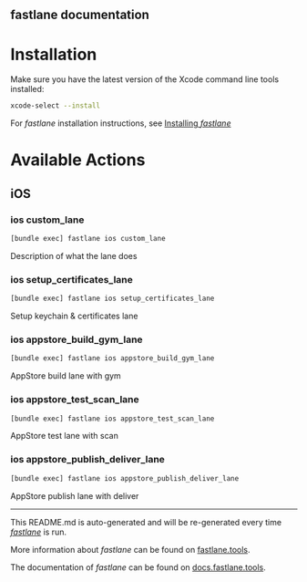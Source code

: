 fastlane documentation
----

# Installation

Make sure you have the latest version of the Xcode command line tools installed:

```sh
xcode-select --install
```

For _fastlane_ installation instructions, see [Installing _fastlane_](https://docs.fastlane.tools/#installing-fastlane)

# Available Actions

## iOS

### ios custom_lane

```sh
[bundle exec] fastlane ios custom_lane
```

Description of what the lane does

### ios setup_certificates_lane

```sh
[bundle exec] fastlane ios setup_certificates_lane
```

Setup keychain & certificates lane

### ios appstore_build_gym_lane

```sh
[bundle exec] fastlane ios appstore_build_gym_lane
```

AppStore build lane with gym

### ios appstore_test_scan_lane

```sh
[bundle exec] fastlane ios appstore_test_scan_lane
```

AppStore test lane with scan

### ios appstore_publish_deliver_lane

```sh
[bundle exec] fastlane ios appstore_publish_deliver_lane
```

AppStore publish lane with deliver

----

This README.md is auto-generated and will be re-generated every time [_fastlane_](https://fastlane.tools) is run.

More information about _fastlane_ can be found on [fastlane.tools](https://fastlane.tools).

The documentation of _fastlane_ can be found on [docs.fastlane.tools](https://docs.fastlane.tools).
